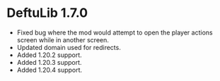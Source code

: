 # DeftuLib 1.7.0
- Fixed bug where the mod would attempt to open the player actions screen while in another screen.
- Updated domain used for redirects.
- Added 1.20.2 support.
- Added 1.20.3 support.
- Added 1.20.4 support.
